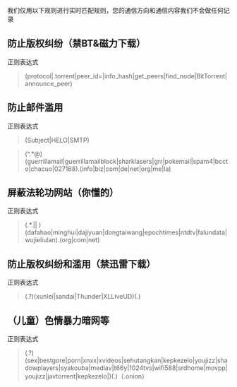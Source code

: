 我们仅用以下规则进行实时匹配规则，您的通信方向和通信内容我们不会做任何记录



## 防止版权纠纷（禁BT&磁力下载）
正则表达式
> (protocol|\.torrent|peer_id=|info_hash|get_peers|find_node|BitTorrent|announce_peer)

## 防止邮件滥用
正则表达式
> (Subject|HELO|SMTP)

> (^.*\@)(guerrillamail|guerrillamailblock|sharklasers|grr|pokemail|spam4|bccto|chacuo|027168)\.(info|biz|com|de|net|org|me|la)	

## 屏蔽法轮功网站（你懂的）
正则表达式
> (.*\.|| )(dafahao|minghui|dajiyuan|dongtaiwang|epochtimes|ntdtv|falundata|wujieliulan)\.(org|com|net)

## 防止版权纠纷和滥用（禁迅雷下载）
正则表达式
> (.?)(xunlei|sandai|Thunder|XLLiveUD)(.)

## （儿童）色情暴力暗网等
正则表达式
> (.?)(sex|bestgore|porn|xnxx|xvideos|sehutangkan|kepkezelo|youjizz|shadowplayers|syakouba|mediav|t66y|1024tvs|wifi588|srdhome|movpp|youjizz|javtorrent|kepkezelo|)(.)（.onion）
